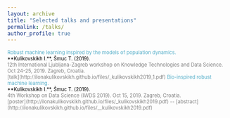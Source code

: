 ```yaml
---
layout: archive
title: "Selected talks and presentations"
permalink: /talks/
author_profile: true
---
```

<span style = "font-size: 80%;">

<span style="color:#52adc8">
Robust machine learning inspired by the models of population dynamics.<br/>
<span style="color:black">
**Kulikovskikh I.**, Šmuc T. (2019). <br/>
<span style="color:gray">
12th International Ljubljana-Zagreb workshop on Knowledge Technologies and Data Science. Oct 24-25, 2019. Zagreb, Croatia.<br/>
[talk](http://ilonakulikovskikh.github.io/files/_kulikovskikh2019_1.pdf)

<span style="color:#52adc8">
Bio-inspired robust machine learning.<br/>
<span style="color:black">
**Kulikovskikh I.**, Šmuc T. (2019). <br/>
<span style="color:gray">
4th Workshop on Data Science (IWDS 2019). Oct 15, 2019. Zagreb, Croatia.<br/>
[poster](http://ilonakulikovskikh.github.io/files/_kulikovskikh2019.pdf) -- 
[abstract](http://ilonakulikovskikh.github.io/files/__kulikovskikh2019.pdf)
